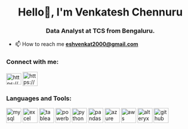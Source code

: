 <h1 align="center">Hello👋, I'm Venkatesh Chennuru</h1>
<h3 align="center">Data Analyst at TCS from Bengaluru.</h3>

- 📫 How to reach me **eshvenkat2000@gmail.com**

<h3 align="left">Connect with me:</h3>
<p align="left">
<a href="https://linkedin.com/in/https://www.linkedin.com/in/venkatesh-chennuru/" target="blank"><img align="center" src="https://raw.githubusercontent.com/rahuldkjain/github-profile-readme-generator/master/src/images/icons/Social/linked-in-alt.svg" alt="https://www.linkedin.com/in/venkatesh-chennuru20/" height="30" width="40" /></a>
<a href="https://mailto:eshvenkat2000@gmail.com/" target="_blank"><img align="center" src="https://img.icons8.com/?size=100&id=P7UIlhbpWzZm&format=png&color=000000" alt="https://mailto:eshvenkat2000@gmail.com/" height="38" width="40" /></a>
</p>
<h3 align="left">Languages and Tools:</h3>
<p align="left"> 
  <img src="https://img.icons8.com/?size=100&id=9nLaR5KFGjN0&format=png&color=000000" alt="mysql" title="MySQL" width="40" height="40"/>
  <img src="https://img.icons8.com/?size=100&id=13654&format=png&color=000000" alt="excel" title="Microsoft Excel" width="40" height="40"/>
  <img src="https://img.icons8.com/?size=100&id=9Kvi1p1F0tUo&format=png&color=000000" alt="tableau" title="Tableau" width="40" height="40"/>
  <img src="https://img.icons8.com/?size=100&id=3sGOUDo9nJ4k&format=png&color=000000" alt="powerbi" title="Power BI" width="40" height="40"/>
  <img src="https://img.icons8.com/?size=100&id=13441&format=png&color=000000" alt="python" title="Python" width="40" height="40"/>
  <img src="https://img.icons8.com/?size=100&id=xSkewUSqtErH&format=png&color=000000" alt="pandas" title="Pandas Library (Python)" width="40" height="40"/>
  <img src="https://img.icons8.com/?size=100&id=VLKafOkk3sBX&format=png&color=000000" alt="azure" title="Microsoft Azure" width="40" height="40"/>
  <img src="https://img.icons8.com/?size=100&id=33039&format=png&color=000000" alt="aws" title="AWS" width="40" height="40"/>
  <img src="https://www.alteryx.com/wp-content/uploads/alteryx-22a22-feature-image.png" alt="alteryx" title="Alteryx" width="40" height="40"/>
  <img src="https://img.icons8.com/?size=100&id=62856&format=png&color=000000" alt="github" title="GitHub"  width="40" height="40"/>

</p>
